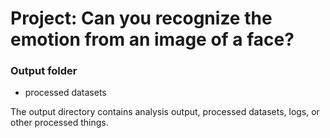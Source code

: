 # Project: Can you recognize the emotion from an image of a face?

### Output folder
- processed datasets

The output directory contains analysis output, processed datasets, logs, or other processed things.

